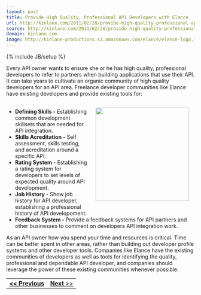 ```yaml
---
layout: post
title: Provide High Quality, Professional API Developers with Elance
url: http://kinlane.com/2011/02/28/provide-high-quality-professional-api-developers-with-elance/
source: http://kinlane.com/2011/02/28/provide-high-quality-professional-api-developers-with-elance/
domain: kinlane.com
image: http://kinlane-productions.s3.amazonaws.com/elance/elance-logo.jpg
---
```

{% include JB/setup %}<p><!DOCTYPE html PUBLIC "-//W3C//DTD XHTML 1.0 Transitional//EN"
    "http://www.w3.org/TR/xhtml1/DTD/xhtml1-transitional.dtd">
<html xmlns="http://www.w3.org/1999/xhtml">
  <head>
    <title></title>
  </head>
  <body>
    Every API owner wants to ensure she or he has high quality, professional developers to refer to partners when building applications that use their API. It can take years to cultivate an organic
    community of high quality developers for an API area. Freelance developer communities like Elance have existing developers and provide existing tools for:
    <ul class="mainlist">
      <li style="list-style: none">
        <img style="padding: 15px;" src="http://kinlane-productions.s3.amazonaws.com/elance/elance-logo.jpg" alt="" width="250" align="right" />&nbsp;
      </li>
      <li>
        <strong>Defining Skills -</strong> Establishing common development skillsets that are needed for API integration.
      </li>
      <li>
        <strong>Skills Acreditation -</strong> Self assessment, skills testing, and acreditation around a specific API.
      </li>
      <li>
        <strong>Rating System -</strong> Establishing a rating system for developers to set levels of expected quality around API development.
      </li>
      <li>
        <strong>Job History -</strong> Show job history for API developer, establishing a professional history of API developoment.
      </li>
      <li>
        <strong>Feedback System -</strong> Provide a feedback systems for API partners and other businesses to comment on developers API integration work.
      </li>
    </ul>As an API owner how you spend your time and resources is critical. Time can be better spent in other areas, rather than building out developer profile systems and other developer tools.
    Companies like Elance have the existing communities of developers as well as tools for identifying the quality, professional and dependable API developer, and companies should leverage the power
    of these existing communities whenever possible.
    <table cellspacing="5" cellpadding="5" width="100%">
      <tbody>
        <tr>
          <td align="left">
            <strong><strong><a title="If You Build It, They Will Come" href="http://www.kinlane.com/2011/02/if-you-build-it-they-will-come/">&lt;&lt; Previous</a></strong></strong>
          </td>
          <td align="right">
            <a title="Plug and Play API Developer Area with Elance" href="http://www.kinlane.com/2011/02/plug-and-play-api-developer-area-with-elance/"><strong>Next</strong> &gt;&gt;</a>
          </td>
        </tr>
      </tbody>
    </table>
  </body>
</html></p>
